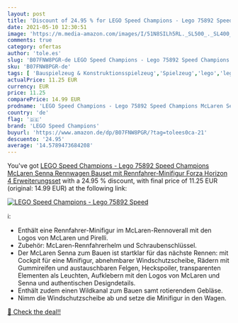 ```yaml
---
layout: post
title: 'Discount of 24.95 % for LEGO Speed Champions - Lego 75892 Speed '
date: 2021-05-10 12:30:51
image: 'https://m.media-amazon.com/images/I/51N8SILh5RL._SL500_._SL400_.jpg'
comments: true
category: ofertas
author: 'tole.es'
slug: 'B07FNW8PGR-de LEGO Speed Champions - Lego 75892 Speed Champions McLaren...'
sku: 'B07FNW8PGR-de'
tags: [ 'Bauspielzeug & Konstruktionsspielzeug','Spielzeug','lego','lego speed champions', ]
actualPrice: 11.25 EUR
currency: EUR
price: 11.25
comparePrice: 14.99 EUR
prodname: 'LEGO Speed Champions - Lego 75892 Speed Champions McLaren Senna Rennwagen  Bauset mit Rennfahrer-Minifigur  Forza Horizon 4 Erweiterungsset'
country: 'de'
flag: '🇩🇪'
brand: 'LEGO Speed Champions'
buyurl: 'https://www.amazon.de/dp/B07FNW8PGR/?tag=tolees0ca-21'
descuento: '24.95'
average: '14.5789473684208'
---
```


You've got [LEGO Speed Champions - Lego 75892 Speed Champions McLaren Senna Rennwagen  Bauset mit Rennfahrer-Minifigur  Forza Horizon 4 Erweiterungsset](https://www.amazon.de/dp/B07FNW8PGR/?tag=tolees0ca-21) with a  24.95 % discount, with final price of 11.25 EUR (original: 14.99 EUR) at the following link:

[![LEGO Speed Champions - Lego 75892 Speed ](https://m.media-amazon.com/images/I/51N8SILh5RL._SL500_._SL400_.jpg)](https://www.amazon.de/dp/B07FNW8PGR/?tag=tolees0ca-21)

ℹ️:

- Enthält eine Rennfahrer-Minifigur im McLaren-Rennoverall mit den Logos von McLaren und Pirelli.
- Zubehör: McLaren-Rennfahrerhelm und Schraubenschlüssel.
- Der McLaren Senna zum Bauen ist startklar für das nächste Rennen: mit Cockpit für eine Minifigur, abnehmbarer Windschutzscheibe, Rädern mit Gummireifen und austauschbaren Felgen, Heckspoiler, transparenten Elementen als Leuchten, Aufklebern mit den Logos von McLaren und Senna und authentischen Designdetails.
- Enthält zudem einen Wildkanal zum Bauen samt rotierendem Gebläse.
- Nimm die Windschutzscheibe ab und setze die Minifigur in den Wagen.

[🛒 Check the deal!!](https://www.amazon.de/dp/B07FNW8PGR/?tag=tolees0ca-21)
